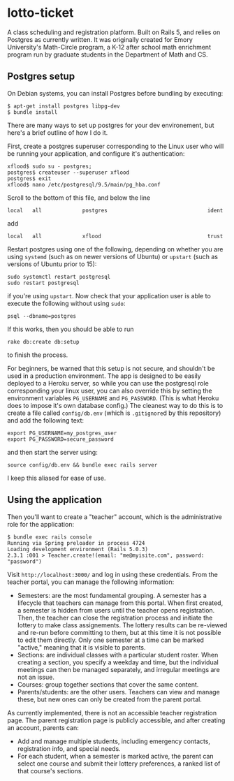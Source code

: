 # lotto-ticket

A class scheduling and registration platform. Built on Rails 5, and relies on Postgres as currently written. It was originally created for Emory University's Math-Circle program, a K-12 after school math enrichment program run by graduate students in the Department of Math and CS.

## Postgres setup

On Debian systems, you can install Postgres before bundling by executing:

    $ apt-get install postgres libpg-dev
    $ bundle install

There are many ways to set up postgres for your dev environement, but here's a brief outline of how I do it.

First, create a postgres superuser corresponding to the Linux user who will be running your application, and configure it's authentication:

    xflood$ sudo su - postgres;
    postgres$ createuser --superuser xflood
    postgres$ exit
    xflood$ nano /etc/postgresql/9.5/main/pg_hba.conf

Scroll to the bottom of this file, and below the line

    local   all             postgres                                ident 

add

    local   all             xflood                                  trust

Restart postgres using one of the following, depending on whether you are using `systemd` (such as on newer versions of Ubuntu) or `upstart` (such as versions of Ubuntu prior to 15):

    sudo systemctl restart postgresql
    sudo restart postgresql

if you're using `upstart`. Now check that your application user is able to execute the following without using `sudo`:

    psql --dbname=postgres

If this works, then you should be able to run

    rake db:create db:setup

to finish the process.

For beginners, be warned that this setup is not secure, and shouldn't be used in a production environment. The app is designed to be easily deployed to a Heroku server, so while you can use the postgresql role corresponding your linux user, you can also override this by setting the environment variables `PG_USERNAME` and `PG_PASSWORD`. (This is what Heroku does to impose it's own database config.) The cleanest way to do this is to create a file called `config/db.env` (which is `.gitignore`d by this repository) and add the following text:

    export PG_USERNAME=my_postgres_user
    export PG_PASSWORD=secure_password

and then start the server using:

    source config/db.env && bundle exec rails server

I keep this aliased for ease of use.

## Using the application 

Then you'll want to create a "teacher" account, which is the administrative role for the application:

    $ bundle exec rails console
    Running via Spring preloader in process 4724
    Loading development environment (Rails 5.0.3)
    2.3.1 :001 > Teacher.create!(email: "me@myisite.com", password: "password")

Visit `http://localhost:3000/` and log in using these credentials. From the teacher portal, you can manage the following information:

- Semesters: are the most fundamental grouping. A semester has a lifecycle that teachers can manage from this portal. When first created, a semester is hidden from users until the teacher opens registration. Then, the teacher can close the registration process and initiate the lottery to make class assignements. The lottery results can be re-viewed and re-run before committing to them, but at this time it is not possible to edit them directly. Only one semester at a time can be marked "active," meaning that it is visible to parents.
- Sections: are individual classes with a particular student roster. When creating a section, you specify a weekday and time, but the individual meetings can then be managed separately, and irregular meetings are not an issue.
- Courses: group together sections that cover the same content.
- Parents/students: are the other users. Teachers can view and manage these, but new ones can only be created from the parent portal.

As currently implemented, there is not an accessible teacher registration page. The parent registration page is publicly accessible, and after creating an account, parents can:

- Add and manage multiple students, including emergency contacts, registration info, and special needs.
- For each student, when a semester is marked active, the parent can select one course and submit their lottery preferences, a ranked list of that course's sections.
